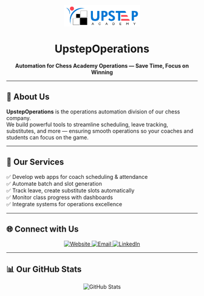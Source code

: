<!-- Replace the image URL below with your actual company logo -->
<p align="center">
  <img src="UA-Logo.png" alt="Upstep Operations Logo" width="200">
</p>

<h1 align="center">UpstepOperations</h1>

<p align="center">
  <b>Automation for Chess Academy Operations — Save Time, Focus on Winning</b>
</p>

---

## 🎯 About Us

**UpstepOperations** is the operations automation division of our chess company.  
We build powerful tools to streamline scheduling, leave tracking, substitutes, and more — ensuring smooth operations so your coaches and students can focus on the game.

---

## 🚀 Our Services

✅ Develop web apps for coach scheduling & attendance  
✅ Automate batch and slot generation  
✅ Track leave, create substitute slots automatically  
✅ Monitor class progress with dashboards  
✅ Integrate systems for operations excellence


---

## 🌐 Connect with Us

<p align="center">
  <a href="https://upstepacademy.com">
    <img alt="Website" src="https://img.shields.io/badge/Website-UpstepAcademy.com-blue?style=for-the-badge">
  </a>
  <a href="mailto:operations@upstepacademy.com">
    <img alt="Email" src="https://img.shields.io/badge/Email-operations@upstepacademy.com-green?style=for-the-badge">
  </a>
  <a href="https://linkedin.com/company/yourcompany">
    <img alt="LinkedIn" src="https://img.shields.io/badge/LinkedIn-UpstepAcademy-blue?style=for-the-badge&logo=linkedin">
  </a>
</p>

---

## 📊 Our GitHub Stats

<p align="center">
  <img src="https://github-readme-stats.vercel.app/api?username=UpstepOperations&show_icons=true&theme=default" alt="GitHub Stats">
</p>
